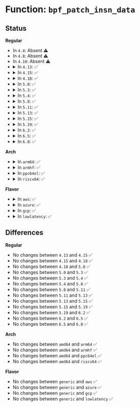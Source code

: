 # Function: <code>bpf_patch_insn_data</code>

## Status
<b>Regular</b>
<ul>
<li>
In <code>4.4</code>: Absent ⚠️
</li>
<li>
In <code>4.8</code>: Absent ⚠️
</li>
<li>
In <code>4.10</code>: Absent ⚠️
</li>
<li>
<details>
<summary>In <code>4.13</code>: ✅</summary>

```c
struct bpf_prog *bpf_patch_insn_data(struct bpf_verifier_env *env, u32 off, const struct bpf_insn *patch, u32 len);
```

**Collision:** Unique Static

**Inline:** No

**Transformation:** False

**Instances:**

```
In kernel/bpf/verifier.c (ffffffff81194680)
Location: kernel/bpf/verifier.c:3513
Inline: False
Direct callers:
  - kernel/bpf/verifier.c:fixup_bpf_calls
  - kernel/bpf/verifier.c:convert_ctx_accesses
  - kernel/bpf/verifier.c:convert_ctx_accesses
```
**Symbols:**

```
ffffffff81194680-ffffffff8119475d: bpf_patch_insn_data (STB_LOCAL)
```
</details>
</li>
<li>
<details>
<summary>In <code>4.15</code>: ✅</summary>

```c
struct bpf_prog *bpf_patch_insn_data(struct bpf_verifier_env *env, u32 off, const struct bpf_insn *patch, u32 len);
```

**Collision:** Unique Static

**Inline:** No

**Transformation:** False

**Instances:**

```
In kernel/bpf/verifier.c (ffffffff811a2b00)
Location: kernel/bpf/verifier.c:4321
Inline: False
Direct callers:
  - kernel/bpf/verifier.c:fixup_bpf_calls
  - kernel/bpf/verifier.c:fixup_bpf_calls
  - kernel/bpf/verifier.c:fixup_bpf_calls
  - kernel/bpf/verifier.c:fixup_bpf_calls
  - kernel/bpf/verifier.c:convert_ctx_accesses
  - kernel/bpf/verifier.c:convert_ctx_accesses
```
**Symbols:**

```
ffffffff811a2b00-ffffffff811a2c03: bpf_patch_insn_data (STB_LOCAL)
```
</details>
</li>
<li>
<details>
<summary>In <code>4.18</code>: ✅</summary>

```c
struct bpf_prog *bpf_patch_insn_data(struct bpf_verifier_env *env, u32 off, const struct bpf_insn *patch, u32 len);
```

**Collision:** Unique Static

**Inline:** No

**Transformation:** False

**Instances:**

```
In kernel/bpf/verifier.c (ffffffff811b6ee0)
Location: kernel/bpf/verifier.c:5237
Inline: False
Direct callers:
  - kernel/bpf/verifier.c:fixup_bpf_calls
  - kernel/bpf/verifier.c:fixup_bpf_calls
  - kernel/bpf/verifier.c:fixup_bpf_calls
  - kernel/bpf/verifier.c:fixup_bpf_calls
  - kernel/bpf/verifier.c:convert_ctx_accesses
  - kernel/bpf/verifier.c:convert_ctx_accesses
  - kernel/bpf/verifier.c:convert_ctx_accesses
```
**Symbols:**

```
ffffffff811b6ee0-ffffffff811b7018: bpf_patch_insn_data (STB_LOCAL)
```
</details>
</li>
<li>
<details>
<summary>In <code>5.0</code>: ✅</summary>

```c
struct bpf_prog *bpf_patch_insn_data(struct bpf_verifier_env *env, u32 off, const struct bpf_insn *patch, u32 len);
```

**Collision:** Unique Static

**Inline:** No

**Transformation:** False

**Instances:**

```
In kernel/bpf/verifier.c (ffffffff811c6070)
Location: kernel/bpf/verifier.c:6423
Inline: False
Direct callers:
  - kernel/bpf/verifier.c:fixup_bpf_calls
  - kernel/bpf/verifier.c:fixup_bpf_calls
  - kernel/bpf/verifier.c:fixup_bpf_calls
  - kernel/bpf/verifier.c:convert_ctx_accesses
  - kernel/bpf/verifier.c:convert_ctx_accesses
  - kernel/bpf/verifier.c:convert_ctx_accesses
```
**Symbols:**

```
ffffffff811c6070-ffffffff811c61ad: bpf_patch_insn_data (STB_LOCAL)
```
</details>
</li>
<li>
<details>
<summary>In <code>5.3</code>: ✅</summary>

```c
struct bpf_prog *bpf_patch_insn_data(struct bpf_verifier_env *env, u32 off, const struct bpf_insn *patch, u32 len);
```

**Collision:** Unique Static

**Inline:** No

**Transformation:** False

**Instances:**

```
In kernel/bpf/verifier.c (ffffffff811deb70)
Location: kernel/bpf/verifier.c:8126
Inline: False
Direct callers:
  - kernel/bpf/verifier.c:bpf_check
  - kernel/bpf/verifier.c:fixup_bpf_calls
  - kernel/bpf/verifier.c:fixup_bpf_calls
  - kernel/bpf/verifier.c:fixup_bpf_calls
  - kernel/bpf/verifier.c:convert_ctx_accesses
  - kernel/bpf/verifier.c:convert_ctx_accesses
  - kernel/bpf/verifier.c:convert_ctx_accesses
```
**Symbols:**

```
ffffffff811deb70-ffffffff811ded17: bpf_patch_insn_data (STB_LOCAL)
```
</details>
</li>
<li>
<details>
<summary>In <code>5.4</code>: ✅</summary>

```c
struct bpf_prog *bpf_patch_insn_data(struct bpf_verifier_env *env, u32 off, const struct bpf_insn *patch, u32 len);
```

**Collision:** Unique Static

**Inline:** No

**Transformation:** False

**Instances:**

```
In kernel/bpf/verifier.c (ffffffff811eb330)
Location: kernel/bpf/verifier.c:8141
Inline: False
Direct callers:
  - kernel/bpf/verifier.c:bpf_check
  - kernel/bpf/verifier.c:fixup_bpf_calls
  - kernel/bpf/verifier.c:fixup_bpf_calls
  - kernel/bpf/verifier.c:fixup_bpf_calls
  - kernel/bpf/verifier.c:convert_ctx_accesses
  - kernel/bpf/verifier.c:convert_ctx_accesses
  - kernel/bpf/verifier.c:convert_ctx_accesses
```
**Symbols:**

```
ffffffff811eb330-ffffffff811eb4d7: bpf_patch_insn_data (STB_LOCAL)
```
</details>
</li>
<li>
<details>
<summary>In <code>5.8</code>: ✅</summary>

```c
struct bpf_prog *bpf_patch_insn_data(struct bpf_verifier_env *env, u32 off, const struct bpf_insn *patch, u32 len);
```

**Collision:** Unique Static

**Inline:** No

**Transformation:** False

**Instances:**

```
In kernel/bpf/verifier.c (ffffffff8120a320)
Location: kernel/bpf/verifier.c:9255
Inline: False
Direct callers:
  - kernel/bpf/verifier.c:fixup_bpf_calls
  - kernel/bpf/verifier.c:fixup_bpf_calls
  - kernel/bpf/verifier.c:fixup_bpf_calls
  - kernel/bpf/verifier.c:convert_ctx_accesses
  - kernel/bpf/verifier.c:convert_ctx_accesses
  - kernel/bpf/verifier.c:convert_ctx_accesses
```
**Symbols:**

```
ffffffff8120a320-ffffffff8120a3e0: bpf_patch_insn_data (STB_LOCAL)
```
</details>
</li>
<li>
<details>
<summary>In <code>5.11</code>: ✅</summary>

```c
struct bpf_prog *bpf_patch_insn_data(struct bpf_verifier_env *env, u32 off, const struct bpf_insn *patch, u32 len);
```

**Collision:** Unique Static

**Inline:** No

**Transformation:** False

**Instances:**

```
In kernel/bpf/verifier.c (ffffffff8120c490)
Location: kernel/bpf/verifier.c:10184
Inline: False
Direct callers:
  - kernel/bpf/verifier.c:fixup_bpf_calls
  - kernel/bpf/verifier.c:fixup_bpf_calls
  - kernel/bpf/verifier.c:fixup_bpf_calls
  - kernel/bpf/verifier.c:fixup_bpf_calls
  - kernel/bpf/verifier.c:convert_ctx_accesses
  - kernel/bpf/verifier.c:convert_ctx_accesses
  - kernel/bpf/verifier.c:convert_ctx_accesses
```
**Symbols:**

```
ffffffff8120c490-ffffffff8120c58f: bpf_patch_insn_data (STB_LOCAL)
```
</details>
</li>
<li>
<details>
<summary>In <code>5.13</code>: ✅</summary>

```c
struct bpf_prog *bpf_patch_insn_data(struct bpf_verifier_env *env, u32 off, const struct bpf_insn *patch, u32 len);
```

**Collision:** Unique Static

**Inline:** No

**Transformation:** False

**Instances:**

```
In kernel/bpf/verifier.c (ffffffff8120e0b0)
Location: kernel/bpf/verifier.c:11449
Inline: False
Direct callers:
  - kernel/bpf/verifier.c:do_misc_fixups
  - kernel/bpf/verifier.c:do_misc_fixups
  - kernel/bpf/verifier.c:do_misc_fixups
  - kernel/bpf/verifier.c:do_misc_fixups
  - kernel/bpf/verifier.c:convert_ctx_accesses
  - kernel/bpf/verifier.c:convert_ctx_accesses
  - kernel/bpf/verifier.c:convert_ctx_accesses
```
**Symbols:**

```
ffffffff8120e0b0-ffffffff8120e1c4: bpf_patch_insn_data (STB_LOCAL)
```
</details>
</li>
<li>
<details>
<summary>In <code>5.15</code>: ✅</summary>

```c
struct bpf_prog *bpf_patch_insn_data(struct bpf_verifier_env *env, u32 off, const struct bpf_insn *patch, u32 len);
```

**Collision:** Unique Static

**Inline:** No

**Transformation:** False

**Instances:**

```
In kernel/bpf/verifier.c (ffffffff81242620)
Location: kernel/bpf/verifier.c:11824
Inline: False
Direct callers:
  - kernel/bpf/verifier.c:do_misc_fixups
  - kernel/bpf/verifier.c:do_misc_fixups
  - kernel/bpf/verifier.c:do_misc_fixups
  - kernel/bpf/verifier.c:do_misc_fixups
  - kernel/bpf/verifier.c:do_misc_fixups
  - kernel/bpf/verifier.c:do_misc_fixups
  - kernel/bpf/verifier.c:convert_ctx_accesses
  - kernel/bpf/verifier.c:convert_ctx_accesses
  - kernel/bpf/verifier.c:convert_ctx_accesses
```
**Symbols:**

```
ffffffff81242620-ffffffff812428a4: bpf_patch_insn_data (STB_LOCAL)
```
</details>
</li>
<li>
<details>
<summary>In <code>5.19</code>: ✅</summary>

```c
struct bpf_prog *bpf_patch_insn_data(struct bpf_verifier_env *env, u32 off, const struct bpf_insn *patch, u32 len);
```

**Collision:** Unique Static

**Inline:** No

**Transformation:** False

**Instances:**

```
In kernel/bpf/verifier.c (ffffffff81287d20)
Location: kernel/bpf/verifier.c:12883
Inline: False
Direct callers:
  - kernel/bpf/verifier.c:do_misc_fixups
  - kernel/bpf/verifier.c:do_misc_fixups
  - kernel/bpf/verifier.c:do_misc_fixups
  - kernel/bpf/verifier.c:do_misc_fixups
  - kernel/bpf/verifier.c:do_misc_fixups
  - kernel/bpf/verifier.c:do_misc_fixups
  - kernel/bpf/verifier.c:do_misc_fixups
  - kernel/bpf/verifier.c:do_misc_fixups
  - kernel/bpf/verifier.c:convert_ctx_accesses
  - kernel/bpf/verifier.c:convert_ctx_accesses
  - kernel/bpf/verifier.c:convert_ctx_accesses
```
**Symbols:**

```
ffffffff81287d20-ffffffff81287fb9: bpf_patch_insn_data (STB_LOCAL)
```
</details>
</li>
<li>
<details>
<summary>In <code>6.2</code>: ✅</summary>

```c
struct bpf_prog *bpf_patch_insn_data(struct bpf_verifier_env *env, u32 off, const struct bpf_insn *patch, u32 len);
```

**Collision:** Unique Static

**Inline:** No

**Transformation:** False

**Instances:**

```
In kernel/bpf/verifier.c (ffffffff812de3d0)
Location: kernel/bpf/verifier.c:14860
Inline: False
Direct callers:
  - kernel/bpf/verifier.c:inline_bpf_loop
  - kernel/bpf/verifier.c:do_misc_fixups
  - kernel/bpf/verifier.c:do_misc_fixups
  - kernel/bpf/verifier.c:do_misc_fixups
  - kernel/bpf/verifier.c:do_misc_fixups
  - kernel/bpf/verifier.c:do_misc_fixups
  - kernel/bpf/verifier.c:do_misc_fixups
  - kernel/bpf/verifier.c:do_misc_fixups
  - kernel/bpf/verifier.c:do_misc_fixups
  - kernel/bpf/verifier.c:convert_ctx_accesses
  - kernel/bpf/verifier.c:convert_ctx_accesses
  - kernel/bpf/verifier.c:convert_ctx_accesses
```
**Symbols:**

```
ffffffff812de3d0-ffffffff812de65b: bpf_patch_insn_data (STB_LOCAL)
```
</details>
</li>
<li>
<details>
<summary>In <code>6.5</code>: ✅</summary>

```c
struct bpf_prog *bpf_patch_insn_data(struct bpf_verifier_env *env, u32 off, const struct bpf_insn *patch, u32 len);
```

**Collision:** Unique Static

**Inline:** No

**Transformation:** False

**Instances:**

```
In kernel/bpf/verifier.c (ffffffff812fd200)
Location: kernel/bpf/verifier.c:17077
Inline: False
Direct callers:
  - kernel/bpf/verifier.c:inline_bpf_loop
  - kernel/bpf/verifier.c:do_misc_fixups
  - kernel/bpf/verifier.c:do_misc_fixups
  - kernel/bpf/verifier.c:do_misc_fixups
  - kernel/bpf/verifier.c:do_misc_fixups
  - kernel/bpf/verifier.c:do_misc_fixups
  - kernel/bpf/verifier.c:do_misc_fixups
  - kernel/bpf/verifier.c:do_misc_fixups
  - kernel/bpf/verifier.c:do_misc_fixups
  - kernel/bpf/verifier.c:do_misc_fixups
  - kernel/bpf/verifier.c:convert_ctx_accesses
  - kernel/bpf/verifier.c:convert_ctx_accesses
  - kernel/bpf/verifier.c:convert_ctx_accesses
```
**Symbols:**

```
ffffffff812fd200-ffffffff812fd48b: bpf_patch_insn_data (STB_LOCAL)
```
</details>
</li>
<li>
<details>
<summary>In <code>6.8</code>: ✅</summary>

```c
struct bpf_prog *bpf_patch_insn_data(struct bpf_verifier_env *env, u32 off, const struct bpf_insn *patch, u32 len);
```

**Collision:** Unique Static

**Inline:** No

**Transformation:** False

**Instances:**

```
In kernel/bpf/verifier.c (ffffffff8131c720)
Location: kernel/bpf/verifier.c:18231
Inline: False
Direct callers:
  - kernel/bpf/verifier.c:inline_bpf_loop
  - kernel/bpf/verifier.c:do_misc_fixups
  - kernel/bpf/verifier.c:do_misc_fixups
  - kernel/bpf/verifier.c:do_misc_fixups
  - kernel/bpf/verifier.c:do_misc_fixups
  - kernel/bpf/verifier.c:do_misc_fixups
  - kernel/bpf/verifier.c:do_misc_fixups
  - kernel/bpf/verifier.c:do_misc_fixups
  - kernel/bpf/verifier.c:do_misc_fixups
  - kernel/bpf/verifier.c:do_misc_fixups
  - kernel/bpf/verifier.c:do_misc_fixups
  - kernel/bpf/verifier.c:convert_ctx_accesses
  - kernel/bpf/verifier.c:convert_ctx_accesses
  - kernel/bpf/verifier.c:convert_ctx_accesses
```
**Symbols:**

```
ffffffff8131c720-ffffffff8131c994: bpf_patch_insn_data (STB_LOCAL)
```
</details>
</li>
</ul>
<b>Arch</b>
<ul>
<li>
<details>
<summary>In <code>arm64</code>: ✅</summary>

```c
struct bpf_prog *bpf_patch_insn_data(struct bpf_verifier_env *env, u32 off, const struct bpf_insn *patch, u32 len);
```

**Collision:** Unique Static

**Inline:** No

**Transformation:** False

**Instances:**

```
In kernel/bpf/verifier.c (ffff80001026ec60)
Location: kernel/bpf/verifier.c:8141
Inline: False
Direct callers:
  - kernel/bpf/verifier.c:bpf_check
  - kernel/bpf/verifier.c:fixup_bpf_calls
  - kernel/bpf/verifier.c:fixup_bpf_calls
  - kernel/bpf/verifier.c:fixup_bpf_calls
  - kernel/bpf/verifier.c:fixup_bpf_calls
  - kernel/bpf/verifier.c:fixup_bpf_calls
  - kernel/bpf/verifier.c:fixup_bpf_calls
  - kernel/bpf/verifier.c:convert_ctx_accesses
  - kernel/bpf/verifier.c:convert_ctx_accesses
  - kernel/bpf/verifier.c:convert_ctx_accesses
  - kernel/bpf/verifier.c:convert_ctx_accesses
```
**Symbols:**

```
ffff80001026ec60-ffff80001026ee30: bpf_patch_insn_data (STB_LOCAL)
```
</details>
</li>
<li>
<details>
<summary>In <code>armhf</code>: ✅</summary>

```c
struct bpf_prog *bpf_patch_insn_data(struct bpf_verifier_env *env, u32 off, const struct bpf_insn *patch, u32 len);
```

**Collision:** Unique Static

**Inline:** No

**Transformation:** False

**Instances:**

```
In kernel/bpf/verifier.c (c04a1034)
Location: kernel/bpf/verifier.c:8141
Inline: False
Direct callers:
  - kernel/bpf/verifier.c:bpf_check
  - kernel/bpf/verifier.c:fixup_bpf_calls
  - kernel/bpf/verifier.c:fixup_bpf_calls
  - kernel/bpf/verifier.c:fixup_bpf_calls
  - kernel/bpf/verifier.c:convert_ctx_accesses
  - kernel/bpf/verifier.c:convert_ctx_accesses
  - kernel/bpf/verifier.c:convert_ctx_accesses
```
**Symbols:**

```
c04a1034-c04a11e8: bpf_patch_insn_data (STB_LOCAL)
```
</details>
</li>
<li>
<details>
<summary>In <code>ppc64el</code>: ✅</summary>

```c
struct bpf_prog *bpf_patch_insn_data(struct bpf_verifier_env *env, u32 off, const struct bpf_insn *patch, u32 len);
```

**Collision:** Unique Static

**Inline:** No

**Transformation:** False

**Instances:**

```
In kernel/bpf/verifier.c (c000000000315520)
Location: kernel/bpf/verifier.c:8141
Inline: False
Direct callers:
  - kernel/bpf/verifier.c:bpf_check
  - kernel/bpf/verifier.c:fixup_bpf_calls
  - kernel/bpf/verifier.c:fixup_bpf_calls
  - kernel/bpf/verifier.c:fixup_bpf_calls
  - kernel/bpf/verifier.c:fixup_bpf_calls
  - kernel/bpf/verifier.c:fixup_bpf_calls
  - kernel/bpf/verifier.c:convert_ctx_accesses
  - kernel/bpf/verifier.c:convert_ctx_accesses
  - kernel/bpf/verifier.c:convert_ctx_accesses
  - kernel/bpf/verifier.c:convert_ctx_accesses
```
**Symbols:**

```
c000000000315520-c00000000031578c: bpf_patch_insn_data (STB_LOCAL)
```
</details>
</li>
<li>
<details>
<summary>In <code>riscv64</code>: ✅</summary>

```c
struct bpf_prog *bpf_patch_insn_data(struct bpf_verifier_env *env, u32 off, const struct bpf_insn *patch, u32 len);
```

**Collision:** Unique Static

**Inline:** No

**Transformation:** False

**Instances:**

```
In kernel/bpf/verifier.c (ffffffe0001a87b8)
Location: kernel/bpf/verifier.c:8141
Inline: False
Direct callers:
  - kernel/bpf/verifier.c:bpf_check
  - kernel/bpf/verifier.c:fixup_bpf_calls
  - kernel/bpf/verifier.c:fixup_bpf_calls
  - kernel/bpf/verifier.c:fixup_bpf_calls
  - kernel/bpf/verifier.c:fixup_bpf_calls
  - kernel/bpf/verifier.c:fixup_bpf_calls
  - kernel/bpf/verifier.c:convert_ctx_accesses
  - kernel/bpf/verifier.c:convert_ctx_accesses
  - kernel/bpf/verifier.c:convert_ctx_accesses
  - kernel/bpf/verifier.c:convert_ctx_accesses
```
**Symbols:**

```
ffffffe0001a87b8-ffffffe0001a8962: bpf_patch_insn_data (STB_LOCAL)
```
</details>
</li>
</ul>
<b>Flavor</b>
<ul>
<li>
<details>
<summary>In <code>aws</code>: ✅</summary>

```c
struct bpf_prog *bpf_patch_insn_data(struct bpf_verifier_env *env, u32 off, const struct bpf_insn *patch, u32 len);
```

**Collision:** Unique Static

**Inline:** No

**Transformation:** False

**Instances:**

```
In kernel/bpf/verifier.c (ffffffff811e3950)
Location: kernel/bpf/verifier.c:8141
Inline: False
Direct callers:
  - kernel/bpf/verifier.c:bpf_check
  - kernel/bpf/verifier.c:fixup_bpf_calls
  - kernel/bpf/verifier.c:fixup_bpf_calls
  - kernel/bpf/verifier.c:fixup_bpf_calls
  - kernel/bpf/verifier.c:convert_ctx_accesses
  - kernel/bpf/verifier.c:convert_ctx_accesses
  - kernel/bpf/verifier.c:convert_ctx_accesses
```
**Symbols:**

```
ffffffff811e3950-ffffffff811e3af7: bpf_patch_insn_data (STB_LOCAL)
```
</details>
</li>
<li>
<details>
<summary>In <code>azure</code>: ✅</summary>

```c
struct bpf_prog *bpf_patch_insn_data(struct bpf_verifier_env *env, u32 off, const struct bpf_insn *patch, u32 len);
```

**Collision:** Unique Static

**Inline:** No

**Transformation:** False

**Instances:**

```
In kernel/bpf/verifier.c (ffffffff811d6710)
Location: kernel/bpf/verifier.c:8141
Inline: False
Direct callers:
  - kernel/bpf/verifier.c:bpf_check
  - kernel/bpf/verifier.c:fixup_bpf_calls
  - kernel/bpf/verifier.c:fixup_bpf_calls
  - kernel/bpf/verifier.c:fixup_bpf_calls
  - kernel/bpf/verifier.c:convert_ctx_accesses
  - kernel/bpf/verifier.c:convert_ctx_accesses
  - kernel/bpf/verifier.c:convert_ctx_accesses
```
**Symbols:**

```
ffffffff811d6710-ffffffff811d68b7: bpf_patch_insn_data (STB_LOCAL)
```
</details>
</li>
<li>
<details>
<summary>In <code>gcp</code>: ✅</summary>

```c
struct bpf_prog *bpf_patch_insn_data(struct bpf_verifier_env *env, u32 off, const struct bpf_insn *patch, u32 len);
```

**Collision:** Unique Static

**Inline:** No

**Transformation:** False

**Instances:**

```
In kernel/bpf/verifier.c (ffffffff811e1720)
Location: kernel/bpf/verifier.c:8141
Inline: False
Direct callers:
  - kernel/bpf/verifier.c:bpf_check
  - kernel/bpf/verifier.c:fixup_bpf_calls
  - kernel/bpf/verifier.c:fixup_bpf_calls
  - kernel/bpf/verifier.c:fixup_bpf_calls
  - kernel/bpf/verifier.c:convert_ctx_accesses
  - kernel/bpf/verifier.c:convert_ctx_accesses
  - kernel/bpf/verifier.c:convert_ctx_accesses
```
**Symbols:**

```
ffffffff811e1720-ffffffff811e18c7: bpf_patch_insn_data (STB_LOCAL)
```
</details>
</li>
<li>
<details>
<summary>In <code>lowlatency</code>: ✅</summary>

```c
struct bpf_prog *bpf_patch_insn_data(struct bpf_verifier_env *env, u32 off, const struct bpf_insn *patch, u32 len);
```

**Collision:** Unique Static

**Inline:** No

**Transformation:** False

**Instances:**

```
In kernel/bpf/verifier.c (ffffffff811efb30)
Location: kernel/bpf/verifier.c:8141
Inline: False
Direct callers:
  - kernel/bpf/verifier.c:bpf_check
  - kernel/bpf/verifier.c:fixup_bpf_calls
  - kernel/bpf/verifier.c:fixup_bpf_calls
  - kernel/bpf/verifier.c:fixup_bpf_calls
  - kernel/bpf/verifier.c:convert_ctx_accesses
  - kernel/bpf/verifier.c:convert_ctx_accesses
  - kernel/bpf/verifier.c:convert_ctx_accesses
```
**Symbols:**

```
ffffffff811efb30-ffffffff811efcd7: bpf_patch_insn_data (STB_LOCAL)
```
</details>
</li>
</ul>

## Differences
<b>Regular</b>
<ul>
<li>
No changes between <code>4.13</code> and <code>4.15</code> ✅
</li>
<li>
No changes between <code>4.15</code> and <code>4.18</code> ✅
</li>
<li>
No changes between <code>4.18</code> and <code>5.0</code> ✅
</li>
<li>
No changes between <code>5.0</code> and <code>5.3</code> ✅
</li>
<li>
No changes between <code>5.3</code> and <code>5.4</code> ✅
</li>
<li>
No changes between <code>5.4</code> and <code>5.8</code> ✅
</li>
<li>
No changes between <code>5.8</code> and <code>5.11</code> ✅
</li>
<li>
No changes between <code>5.11</code> and <code>5.13</code> ✅
</li>
<li>
No changes between <code>5.13</code> and <code>5.15</code> ✅
</li>
<li>
No changes between <code>5.15</code> and <code>5.19</code> ✅
</li>
<li>
No changes between <code>5.19</code> and <code>6.2</code> ✅
</li>
<li>
No changes between <code>6.2</code> and <code>6.5</code> ✅
</li>
<li>
No changes between <code>6.5</code> and <code>6.8</code> ✅
</li>
</ul>
<b>Arch</b>
<ul>
<li>
No changes between <code>amd64</code> and <code>arm64</code> ✅
</li>
<li>
No changes between <code>amd64</code> and <code>armhf</code> ✅
</li>
<li>
No changes between <code>amd64</code> and <code>ppc64el</code> ✅
</li>
<li>
No changes between <code>amd64</code> and <code>riscv64</code> ✅
</li>
</ul>
<b>Flavor</b>
<ul>
<li>
No changes between <code>generic</code> and <code>aws</code> ✅
</li>
<li>
No changes between <code>generic</code> and <code>azure</code> ✅
</li>
<li>
No changes between <code>generic</code> and <code>gcp</code> ✅
</li>
<li>
No changes between <code>generic</code> and <code>lowlatency</code> ✅
</li>
</ul>
